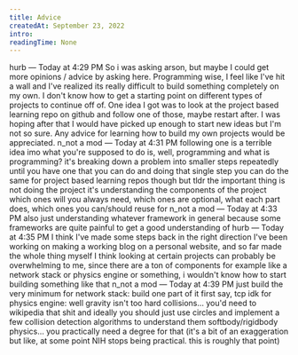```yaml
---
title: Advice
createdAt: September 23, 2022
intro: 
readingTime: None
---
```


hurb — Today at 4:29 PM
So i was asking arson, but maybe I could get more opinions / advice by asking here. Programming wise, I feel like I've hit a wall and I've realized its really difficult to build something completely on my own. I don't know how to get a starting point on different types of projects to continue off of. One idea I got was to look at the project based learning repo on github and follow one of those, maybe restart after. I was hoping after that I would have picked up enough to start new ideas but I'm not so sure. Any advice for learning how to build my own projects would be appreciated.
n_not a mod — Today at 4:31 PM
following one is a terrible idea imo
what you're supposed to do is, well, programming
and what is programming?
it's breaking down a problem into smaller steps
repeatedly
until you have one that you can do
and doing that single step
you can do the same for project based learning repos though
but tldr the important thing is not doing the project
it's understanding the components of the project
which ones will you always need, which ones are optional, what each part does, which ones you can/should reuse for <your idea> 
n_not a mod — Today at 4:33 PM
also just understanding whatever framework in general
because some frameworks are quite painful to get a good understanding of
hurb — Today at 4:35 PM
I think I've made some steps back in the right direction
I've been working on making a working blog on a personal website, and so far made the whole thing myself
I think looking at certain projects can probably be overwhelming to me, since there are a ton of components
for example like a network stack or physics engine or something, i wouldn't know how to start building something like that
n_not a mod — Today at 4:39 PM
just build the very minimum
for network stack: build one part of it first
say, tcp
idk
for physics engine:
well gravity isn't too hard
collisions... you'd need to wikipedia that shit
and ideally you should just use circles and implement a few collision detection algorithms to understand them
softbody/rigidbody physics... you practically need a degree for that (it's a bit of an exaggeration but like, at some point NIH stops being practical. this is roughly that point)